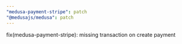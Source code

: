 ```yaml
---
"medusa-payment-stripe": patch
"@medusajs/medusa": patch
---
```


fix(medusa-payment-stripe): missing transaction on create payment
